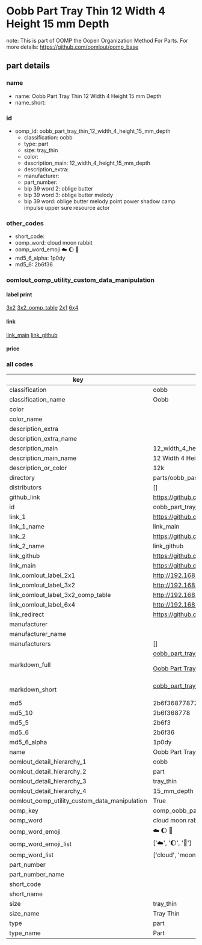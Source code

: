 # Oobb Part Tray Thin 12 Width 4 Height 15 mm Depth  

note: This is part of OOMP the Oopen Organization Method For Parts. For more details: https://github.com/oomlout/oomp_base

##  part details
  







### name
* name: Oobb Part Tray Thin 12 Width 4 Height 15 mm Depth
* name_short: 
### id
* oomp_id: oobb_part_tray_thin_12_width_4_height_15_mm_depth
  * classification: oobb
  * type: part
  * size: tray_thin
  * color: 
  * description_main: 12_width_4_height_15_mm_depth
  * description_extra: 
  * manufacturer: 
  * part_number: 
  * bip 39 word 2: oblige butter
  * bip 39 word 3: oblige butter melody
  * bip 39 word: oblige butter melody point power shadow camp impulse upper sure resource actor

### other_codes
* short_code: 
* oomp_word: cloud moon rabbit
* oomp_word_emoji :cloud: :moon: :rabbit:
* md5_6_alpha: 1p0dy
* md5_6: 2b6f36






### oomlout_oomp_utility_custom_data_manipulation
#### label print
[3x2](http://192.168.1.245:1112/?label=oomp%201p0dy)
[3x2_oomp_table](http://192.168.1.108:1112/?label=oomp%201p0dy)
[2x1](http://192.168.1.242:1112/?label=oomp%201p0dy)
[6x4](http://192.168.1.55:1112/?label=oomp%201p0dy)    

#### link

[link_main](https://github.com/oomlout/oomlout_oomp_version_1_messy/tree/main/parts/oobb_part_tray_thin_12_width_4_height_15_mm_depth) [link_github](https://github.com/oomlout/oomlout_oomp_version_1_messy/tree/main/parts/oobb_part_tray_thin_12_width_4_height_15_mm_depth)                             

#### price







### all codes 
| key | value |  
| --- | --- |  
| classification | oobb |  
| classification_name | Oobb |  
| color |  |  
| color_name |  |  
| description_extra |  |  
| description_extra_name |  |  
| description_main | 12_width_4_height_15_mm_depth |  
| description_main_name | 12 Width 4 Height 15 mm Depth |  
| description_or_color | 12k |  
| directory | parts/oobb_part_tray_thin_12_width_4_height_15_mm_depth |  
| distributors | [] |  
| github_link | https://github.com/oomlout/oomlout_oomp_part_src/tree/main/parts/oobb_part_tray_thin_12_width_4_height_15_mm_depth |  
| id | oobb_part_tray_thin_12_width_4_height_15_mm_depth |  
| link_1 | https://github.com/oomlout/oomlout_oomp_version_1_messy/tree/main/parts/oobb_part_tray_thin_12_width_4_height_15_mm_depth |  
| link_1_name | link_main |  
| link_2 | https://github.com/oomlout/oomlout_oomp_version_1_messy/tree/main/parts/oobb_part_tray_thin_12_width_4_height_15_mm_depth |  
| link_2_name | link_github |  
| link_github | https://github.com/oomlout/oomlout_oomp_version_1_messy/tree/main/parts/oobb_part_tray_thin_12_width_4_height_15_mm_depth |  
| link_main | https://github.com/oomlout/oomlout_oomp_version_1_messy/tree/main/parts/oobb_part_tray_thin_12_width_4_height_15_mm_depth |  
| link_oomlout_label_2x1 | http://192.168.1.242:1112/?label=oomp%201p0dy |  
| link_oomlout_label_3x2 | http://192.168.1.245:1112/?label=oomp%201p0dy |  
| link_oomlout_label_3x2_oomp_table | http://192.168.1.108:1112/?label=oomp%201p0dy |  
| link_oomlout_label_6x4 | http://192.168.1.55:1112/?label=oomp%201p0dy |  
| link_redirect | https://github.com/oomlout/oomlout_oomp_version_1_messy/tree/main/parts/oobb_part_tray_thin_12_width_4_height_15_mm_depth |  
| manufacturer |  |  
| manufacturer_name |  |  
| manufacturers | [] |  
| markdown_full | [oobb_part_tray_thin_12_width_4_height_15_mm_depth](none)<br>[](none)<br>[Oobb Part Tray Thin 12 Width 4 Height 15 Mm Depth](none)<br><br> |  
| markdown_short | [oobb_part_tray_thin_12_width_4_height_15_mm_depth](none)<br><br> |  
| md5 | 2b6f36877872241b1354aa751507d4c1 |  
| md5_10 | 2b6f368778 |  
| md5_5 | 2b6f3 |  
| md5_6 | 2b6f36 |  
| md5_6_alpha | 1p0dy |  
| name | Oobb Part Tray Thin 12 Width 4 Height 15 mm Depth |  
| oomlout_detail_hierarchy_1 | oobb |  
| oomlout_detail_hierarchy_2 | part |  
| oomlout_detail_hierarchy_3 | tray_thin |  
| oomlout_detail_hierarchy_4 | 15_mm_depth |  
| oomlout_oomp_utility_custom_data_manipulation | True |  
| oomp_key | oomp_oobb_part_tray_thin_12_width_4_height_15_mm_depth |  
| oomp_word | cloud moon rabbit |  
| oomp_word_emoji | :cloud: :moon: :rabbit: |  
| oomp_word_emoji_list | [':cloud:', ':moon:', ':rabbit:'] |  
| oomp_word_list | ['cloud', 'moon', 'rabbit'] |  
| part_number |  |  
| part_number_name |  |  
| short_code |  |  
| short_name |  |  
| size | tray_thin |  
| size_name | Tray Thin |  
| type | part |  
| type_name | Part |  
